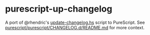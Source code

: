 # purescript-up-changelog

A port of @rhendric's [update-changelog.hs](https://github.com/purescript/purescript/blob/master/update-changelog.hs) script to PureScript. See [purescript/purescript/CHANGELOG.d/README.md](https://github.com/purescript/purescript/blob/master/CHANGELOG.d/README.md) for more context.
